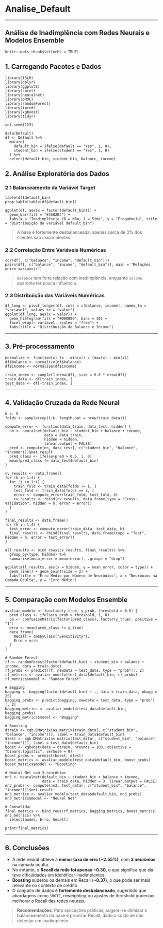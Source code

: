 # Analise_Default
---
Análise de Inadimplência com Redes Neurais e Modelos Ensemble
---

```{r setup, include=FALSE}
knitr::opts_chunk$set(echo = TRUE)
```

## 1. Carregando Pacotes e Dados

```{r}
library(ISLR)
library(dplyr)
library(ggplot2)
library(caret)
library(neuralnet)
library(pROC)
library(randomForest)
library(ipred)
library(xgboost)
library(tidyr)

set.seed(123)

data(Default)
df <- Default %>%
  mutate(
    default_bin = ifelse(default == "Yes", 1, 0),
    student_bin = ifelse(student == "Yes", 1, 0)
  ) %>%
  select(default_bin, student_bin, balance, income)
```

## 2. Análise Exploratória dos Dados

### 2.1 Balanceamento da Variável Target

```{r}
table(df$default_bin)
prop.table(table(df$default_bin))

ggplot(df, aes(x = factor(default_bin))) +
  geom_bar(fill = "#4682B4") +
  labs(x = "Inadimplência (0 = Não, 1 = Sim)", y = "Frequência", title = "Distribuição da variável default_bin")
```

> A base é fortemente desbalanceada: apenas cerca de 3% dos clientes são inadimplentes.

### 2.2 Correlação Entre Variáveis Numéricas

```{r}
cor(df[, c("balance", "income", "default_bin")])
pairs(df[, c("balance", "income", "default_bin")], main = "Relações entre variáveis")
```

> `balance` tem forte relação com inadimplência, enquanto `income` aparenta ter pouca influência.

### 2.3 Distribuição das Variáveis Numéricas

```{r}
df_long <- pivot_longer(df, cols = c(balance, income), names_to = "variavel", values_to = "valor")
ggplot(df_long, aes(x = valor)) +
  geom_histogram(fill = "#008080", bins = 30) +
  facet_wrap(~ variavel, scales = "free") +
  labs(title = "Distribuição de Balance e Income")
```

---

## 3. Pré-processamento

```{r}
normalize <- function(x) (x - min(x)) / (max(x) - min(x))
df$balance <- normalize(df$balance)
df$income <- normalize(df$income)

train_index <- sample(1:nrow(df), size = 0.8 * nrow(df))
train_data <- df[train_index, ]
test_data <- df[-train_index, ]
```

---

## 4. Validação Cruzada da Rede Neural

```{r}
k <- 5
folds <- sample(rep(1:k, length.out = nrow(train_data)))

compute_error <- function(data_train, data_test, hidden) {
  nn <- neuralnet(default_bin ~ student_bin + balance + income,
                  data = data_train,
                  hidden = hidden,
                  linear.output = FALSE)
  pred <- compute(nn, data_test[, c("student_bin", "balance", "income")])$net.result
  pred_class <- ifelse(pred > 0.5, 1, 0)
  mean(pred_class != data_test$default_bin)
}

cv_results <- data.frame()
for (h in 1:4) {
  for (i in 1:k) {
    train_fold <- train_data[folds != i, ]
    test_fold <- train_data[folds == i, ]
    error <- compute_error(train_fold, test_fold, h)
    cv_results <- rbind(cv_results, data.frame(type = "Cross-Validation", hidden = h, error = error))
  }
}

final_results <- data.frame()
for (h in 1:4) {
  test_error <- compute_error(train_data, test_data, h)
  final_results <- rbind(final_results, data.frame(type = "Test", hidden = h, error = test_error))
}

all_results <- bind_rows(cv_results, final_results) %>%
  group_by(type, hidden) %>%
  summarise(mean_error = mean(error), .groups = "drop")

ggplot(all_results, aes(x = hidden, y = mean_error, color = type)) +
  geom_line() + geom_point(size = 2) +
  labs(title = "Erro Médio por Número de Neurônios", x = "Neurônios na Camada Oculta", y = "Erro Médio")
```

---

## 5. Comparação com Modelos Ensemble

```{r}
avaliar_modelo <- function(y_true, y_prob, threshold = 0.5) {
  pred_class <- ifelse(y_prob > threshold, 1, 0)
  cm <- confusionMatrix(factor(pred_class), factor(y_true), positive = "1")
  erro <- mean(pred_class != y_true)
  data.frame(
    Recall = cm$byClass["Sensitivity"],
    Erro = erro
  )
}

# Random Forest
rf <- randomForest(factor(default_bin) ~ student_bin + balance + income, data = train_data)
rf_probs <- predict(rf, newdata = test_data, type = "prob")[, 2]
rf_metrics <- avaliar_modelo(test_data$default_bin, rf_probs)
rf_metrics$model <- "Random Forest"

# Bagging
bagging <- bagging(factor(default_bin) ~ ., data = train_data, nbagg = 25)
bagging_probs <- predict(bagging, newdata = test_data, type = "prob")[, 2]
bagging_metrics <- avaliar_modelo(test_data$default_bin, bagging_probs)
bagging_metrics$model <- "Bagging"

# Boosting
dtrain <- xgb.DMatrix(as.matrix(train_data[, c("student_bin", "balance", "income")]), label = train_data$default_bin)
dtest <- xgb.DMatrix(as.matrix(test_data[, c("student_bin", "balance", "income")]), label = test_data$default_bin)
boost <- xgboost(data = dtrain, nrounds = 100, objective = "binary:logistic", verbose = 0)
boost_probs <- predict(boost, dtest)
boost_metrics <- avaliar_modelo(test_data$default_bin, boost_probs)
boost_metrics$model <- "Boosting"

# Neural Net com 3 neurônios
nn3 <- neuralnet(default_bin ~ student_bin + balance + income,
                 data = train_data, hidden = 3, linear.output = FALSE)
nn3_probs <- compute(nn3, test_data[, c("student_bin", "balance", "income")])$net.result
nn3_metrics <- avaliar_modelo(test_data$default_bin, nn3_probs)
nn3_metrics$model <- "Neural Net"

# Consolidar
final_metrics <- bind_rows(rf_metrics, bagging_metrics, boost_metrics, nn3_metrics) %>%
  select(model, Erro, Recall)

print(final_metrics)
```

---

## 6. Conclusões

- A rede neural obteve a **menor taxa de erro (~2.55%)**, com **3 neurônios** na camada oculta.
- No entanto, o **Recall da rede foi apenas ~0.30**, o que significa que ela teve dificuldades em identificar inadimplentes.
- **Boosting** superou os demais em Recall (**~0.37**), o que pode ser mais relevante no contexto de crédito.
- O conjunto de dados é **fortemente desbalanceado**, sugerindo que abordagens como `SMOTE`, reweighting ou ajustes de threshold poderiam melhorar o Recall das redes neurais.

> **Recomendações**: Para aplicações práticas, sugere-se otimizar o balanceamento da base e priorizar Recall, dado o custo de não detectar um inadimplente.
